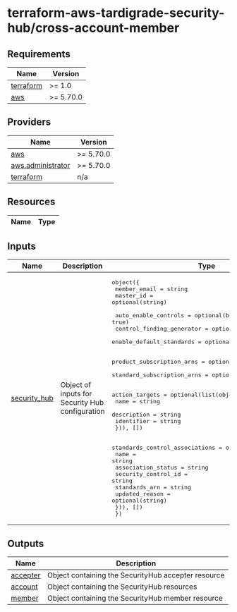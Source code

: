 # terraform-aws-tardigrade-security-hub/cross-account-member

<!-- BEGIN TFDOCS -->
## Requirements

| Name | Version |
|------|---------|
| <a name="requirement_terraform"></a> [terraform](#requirement\_terraform) | >= 1.0 |
| <a name="requirement_aws"></a> [aws](#requirement\_aws) | >= 5.70.0 |

## Providers

| Name | Version |
|------|---------|
| <a name="provider_aws"></a> [aws](#provider\_aws) | >= 5.70.0 |
| <a name="provider_aws.administrator"></a> [aws.administrator](#provider\_aws.administrator) | >= 5.70.0 |
| <a name="provider_terraform"></a> [terraform](#provider\_terraform) | n/a |

## Resources

| Name | Type |
|------|------|

## Inputs

| Name | Description | Type | Default | Required |
|------|-------------|------|---------|:--------:|
| <a name="input_security_hub"></a> [security\_hub](#input\_security\_hub) | Object of inputs for Security Hub configuration | <pre>object({<br/>    member_email = string<br/>    master_id    = optional(string)<br/><br/>    auto_enable_controls      = optional(bool, true)<br/>    control_finding_generator = optional(string)<br/>    enable_default_standards  = optional(bool, true)<br/><br/>    product_subscription_arns  = optional(list(string), [])<br/>    standard_subscription_arns = optional(list(string), [])<br/><br/>    action_targets = optional(list(object({<br/>      name        = string<br/>      description = string<br/>      identifier  = string<br/>    })), [])<br/><br/>    standards_control_associations = optional(list(object({<br/>      name                = string<br/>      association_status  = string<br/>      security_control_id = string<br/>      standards_arn       = string<br/>      updated_reason      = optional(string)<br/>    })), [])<br/>  })</pre> | n/a | yes |

## Outputs

| Name | Description |
|------|-------------|
| <a name="output_accepter"></a> [accepter](#output\_accepter) | Object containing the SecurityHub accepter resource |
| <a name="output_account"></a> [account](#output\_account) | Object containing the SecurityHub resources |
| <a name="output_member"></a> [member](#output\_member) | Object containing the SecurityHub member resource |

<!-- END TFDOCS -->
